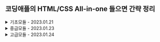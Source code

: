## 코딩애플의 HTML/CSS All-in-one 들으면 간략 정리


<details>
<summary> 기초모듈 - 2023.01.21</summary>

- `<p></p>` paragraph 태그
- `<a></a>` anchor 태그
- `<li></li>` list item 태그
- `<ul></ul>` unordered list 태그
- `<ol></ol>` ordered list 태그
- `<span></span>` 그냥 감싸고 싶을때 쓰는 태그
- 이미지 가운데 정렬하기
    ```css
    display: block;
    margin-left: auto;
    margin-right: auto;
    ```
- 사이즈 단위
    - px
    - vw 현재 브라우저창의 너비
    - % 부모 태그의 비례

- 폰트 관련 파라미터 
    - font-size
    - font-family
    - letter-spacing

- css(Cascading Style Sheet) 파일
    ```html
     <link href="css파일경로" rel="stylesheet">
    ```
    ```css
    <!-- class -->
    .profile {
        ...
    } 
    <!-- 모든 p 태그의 스타일 지정 -->
    p {
        text-align: center;
    }
    <!-- id -->
    #speical {
        text-align: left;
    }
    ```
    - class vs id
        - class 를 주로 사용함
        - 위의 아이들을 selector라고 부름
        - 우선순위가 존재
            - style로 직접 명시 > id > class > tag 순임

- `<div></div>`로 네모 박스 만들기
    - margin 상하좌우 여백
    - padding 상하좌우 안쪽 여백
    - border 테두리
    - border-radius 테두리 둥글게
    - 기본적으로 `display: block` 가지고 있음
        - 가로행을 전부 차지해주셈
        - p,h tag 도 가지고 있음

- 일부 스타일은 자동으로 부모의 속성을 자식에게 inherit 됨
    - font-size, font-family, color

- layout
    - 전체를 감싸는 container 박스 만들어두면 유용함
    - `width: 80%`는 부모 전체 넓이의 80 퍼센트라는 의미
    - div는 float를 통해 정렬 가능
        - 가로로 배치 하는 방법 중 하나임
        - 얘는 붕 떠있는 존재임
        - 그래서 float이지만 다음에 오는 요소에게 영향을 줌
        - `clear: both;`를 사용하여 해결
    - `display: inline-block;`
        - 가로로 배치하는 또 다른 방법
        - 내 크기 만큼 차지하게 해주세요 라는 의미임
        - 근데 이거는 박스사이 공백제거하고 붙여서 써줘야 함...
            - 그래서 박스사이에 주석을 넣거나
            - font-size를 0으로 설정할 수 있음
        - 그리고 박스 안에 글자 쓰면 깨짐
            - `vertical-align: top` 을 통해 해결 가능
                - 위 속성은 inline 속성을 가지는 요소에만 적용 가능
                - 발생하는 이유는 inline-block요소는 옆에 baseline이 존재하면 위로 이동하려는 습성? 이 있음..

- float 관련 문제
    - 바로 위의 요소가 float인 경우, 새로 만드는 요소에 margin이 제대로 적용되지 않을 수 있음
    - 그 경우에는 
        - 1. margin을 많이 주거나
        - 2. 빈 div 만들어서 거기다가 `clear: both`을 주고, 다음 줄에 새로운 요소 입력하자
    - 그래서 float요소 준 다음에는 `clear: both`를 넣은 가상의 박스를 추가해 주자.

- `<nav>`태그는 div 태그랑 동일하지만 네비게이션 바라는 의미를 줌
    - `<section>`, `<footer>` 태그도 있음, 이것도 div와 동일

- 설렉터 문법
    - 공백은 `~안에 있는` 이라는 뜻
        - `.navbar li {...}` navbar 클래스의 모든 자식
    - `>`는 `~안에 있는 직계자식` 이라는 뜻
    - 위의 문법을 자주 사용하는 것 보다는 코드의 의도가 바로 파악되는게 읽기 좋음

- a태그 관련
    - 밑줄 없애기 `text-decoration: none;`

- 백그라운드 이미지 
    ```
    <!-- div 에 그림 꽉 채우기, contain도 있는데 이거는 안 짤리게 함 -->
    background-size : cover; 
    background-repeat : no-repeat;
    <!-- 어디서 부터 배경을 채우는가 -->
    background-position : center;
    <!-- 스크롤시 배경 고정 -->
    background-attachment : fixed;
    <!-- 보정도 가능하다 -->
    filter: brightness() ;
    ```
    - 배경 2개 겹치기 가능
        - 콤마로 이미지 2개 첨부하면 댐
    - margin collapse 현상
        - 네모박스 2개 만들면, 마진이 1개로 합쳐짐
        - 위 현상이 싫다면, 테두리 띄어 놓으면 된다!

- body에 기본 margin이 있음
    - 그래서 맨 위에 이렇게 설정해놓으면 좋긴 함
        ```
        body {
            margin: 0px;
        }
        ```

- position
    - 포지션 부여하면 좌표이동가능
        ```
        <!-- 내 원래 위치를 기준으로 이동할 때 -->
        position: relative;
        top: 100px;
        left: 100px;
        ```
    - 포지션 부여하면 공중에 뜸
    - 여러 속성
        - static 좌표이동x
        - fixed 현재화면이 기준
            - 화면에 달라붙는 요소를 구현할 수 있음
        - absolute 내 부모 태그가 기준!
            - 정확히는 내 부모 태그 중 position: relative 가진 부모가 기준!!
            - 가운데 정렬하려면??
                ```
                left: 0;
                right: 0;
                margin: auto;
                width: 150px;
                ```

- z index
    - 공중에 떠 있는 애들이 많다면??
        - 이 인덱스가 높을수록 앞으로 온다!!

- 반응형 width
    - 브라우저 현재창의 width === `<body>` 의 width
    - 반응형 웹페이지 만들고 싶으면 퍼센트 사용하자!
        - 그치만 이거의 문제점은 pc에서 너무 큼
            - 그래서 max-width를 사용하자!
            - 최대폭을 지정하여 이거보다 더 커지지 않는다!!!
    - 주의할 점은 width는 눈에 보이는 박스 크기가 아니라 content 영역의 너비이다!
        - 이를 해결하기 위해서는 `box-sizing: border-box` 활용하잘
        - 이러면 width가 padding, border 포함함
        - 그래서 이렇게 설정하면 편하긴 함
            ```css
            div {
                box-sizing: border-box;
            }
            ```

- 참고로 브라우저 마다 디자인 모양이 다를 수 있음
    - normalize.css  이런거 찾아보셈

- 폼, 인풋 태그
    -  `<form>`
        - 작성한 내용이 어떤 서버경로로 전달될지
    - `<input>`
        - 입력할 타입 지정 가능
        - 타입에는 date, password, email, checkbox, radio
        - value를 붙이면, 기본적으로 채워질 값 설정 가능
        - name으로 인풋이름 지정 가능, 서버개발시 필요
        - 설렉트 박스도 만들 수 있음
            ```
            <select>
                <option></option>
            </select>
            ```
        - textarea 도 있음
        - input 전송버튼도 만들 수 있음
            ```css
            <button type="submit">전송</button>
            <input type="submit">
            ```
        - `input[type=email]`으로 특정 속성값을 가지는 경우를 선택 가능

- 설렉터에서 콤마쓰면 중복선택가능
    ```css
    div, input, textarea {
        box-sizing: border-box;
    }
    ```

- label 태그
    - for 속성 부여 가능
    - 아래와 같이 사용
        ```css
        <input type="checkbox" id="subscribe">
        <label for="subscribe">누르기</label>
        ```
        라벨을 누르면 인풋 누른것과 동일하게 동작
    
- 테이블 만들기
    - tr은 row, td는 column을 의미
    - 제목행은 thead에 넣고, 일반행은 tbody에 넣자!
    - 테이블의 기본적으로 존재하는 틈을 없애기 위해서는, `border-collapse: collapse;`를 주자
    - 셀 안의 요소 간의 세로 정렬 -> vertical-align
        - super: 위첨자
        - sub: 아래첨자
        - 근데 테이블안에서는 top, middle, bottom 만 가능!
    - `display: inline` 의 경우는 항상 옆으로 채워지는 폭과 너비가 없는 요소
        - span 같은 것들
    - 일반 div로 테이블 만들기
        - `<div style="display: table">`

- n-th child selector
    - n번째 나오는 요소만 선택
    ```
    .cart-table td:nth-child(2) {
        color: red;
    } 
    ```
    - 짝수, 홀수 선택 가능
        - even, odd
    - 3의 배수 선택
        - 3n+0

- td 하나로 합치기
    - `colspan="5"` td 5개 합칠 수 있음

- 인터랙티브 버튼 만들기
    - `cursor: pointer;` css에 추가하기 -> 커서 바뀜
    - pseudo-class 설렉터
        - `.btn:hover {...}` 마우스 올려놓은 경우
        - `.btn:active {...}` 클릭 중 스타일 
        - `.btn:focus {...}` 
        - a태그에도 사용가능
            ```
            a:link { 
                color : red; /*방문 전 링크*/ 
            } 
            a:visited { 
                color : black; /*방문 후 링크*/ 
            } 
            ```

- 코드양이 줄어드는 class 작명법
    - 뼈대용 class, 살점용 class 각각 제작
        - 이를 OOCSS -> Object Oriented CSS
        - utility 클래스에서 주로 사용함
    - 클래스 작명할때 창의력이 딸리다면??
        - BEM 룰 -> Block Element Modifier
        - 덩어리이름__역할--세부특징

</details>

<details>
<summary> 중급모듈 - 2023.01.23</summary>

- 폰트 넣는 법
    - 컴마를 활용해 여러개 지정할 수 있음
    - 커스텀 폰트 넣는 법
        ```css
        @font-face {
        font-family : '이쁜폰트';
        src : url(nanumsquare.ttf)
        }
        ```
    - 한글폰트 사이즈는 크기가 큼...
        - 1, 2개만 쓰자
    - 용량 줄이기 위해서는 woff 파일을 쓰자.
    - 폰트 부드럽게 처리하려면??
        ```css
            transform : rotate(0.04deg); 
        ```

- 박스 가로로 배치하는 또 다른 방법!!
    - FlexBox
        ```
            display: flex;
            <!-- 가운데 정렬 -->
            justify-content: center;
            <!-- 세로로 배치하고 싶다면 -->
            flex-direction: column;
            <!-- width 크면 밑으로 보내고 싶다면?? -->
            flex-wrap: wrap;
            <!-- 상하정렬을 하고 싶다면?? -->
            align-items: center;
            <!-- 박스 크기를 비율로 설정가능 -->
            flex-grow: 2;
        ```

- vscode의 플러그인을 활용하여 코딩하자
    - lorem 해주면 임시 글자 무작위 생성
    - Emmet을 적극 활용하자!

- head 태그에 들어갈 수 있는 내용 정리
    - 각종 css 파일들
    - 스타일 태그
    - 여러가지 메타 태그
        - 인코딩 형식, 검색결과 화면 글귀 수정, zoom 레벨이나 초기 폭 지정
        ```
            <meta charset="UTF-8">
            <meta name="description" content="html 잘하는 코딩애플입니다.">
            <meta name="keywords" content="HTML,CSS,JavaScript,자바스크립트,코딩">
            <meta name="viewport" content="width=device-width, initial-scale=1.0">
        ```
    - open graph
        - 링크 공유시 박스가 뜨고, 설명 제목 이미지 띄워주는거 커스터마이징
        ```
            <meta property="og:image" content="/이미지경로.jpg">
            <meta property="og:description" content="사이트설명">
            <meta property="og:title" content="사이트제목">
        ```
    - favicon

- 반응형 레이아웃 만들기
    - 화면 사이즈가 작으면 스타일을 변경해 주세요!
    - vw = view port width
        - 브라우저 폭에 비례
    - vh = view port height
    - rem = 기본 폰트 사이즈에 비례
        - 기본 폰트 사이즈는 16px
        - 모든 곳을 rem으로 크기 지정하면, 기본 font-size커져도 모든게 같이 커짐
        - 그런데 요즘은 안씀...
    - em = 내 폰트사이즈에 비례
    - 반응형 사이트 만들려면 이거 복붙
        ```html
        <meta name="viewport" content="width=device-width, initial-scale=1.0">
        ```
    - media query 문법 사용하기
        - css 파일 맨 밑에 적기, 여러개 넣을 수 있음
        ```css
        @media screen and (max-width : 1200px) { 
        .box { 
            font-size : 40px; 
        } 
        } 

        @media screen and (max-width : 768px) { 
        .box { 
            font-size : 30px; 
        } 
        }
        ```
        - break point는 다른 사람꺼 따라하자.

- 폰트 어썸을 이용하여 아이콘 넣기
    - cdn, 혹은 직접 다운로드하여 사용하기
    - 예제 아이콘 꾸미기
        ```css
            .product-container i {
                background-color: burlywood;
                width: 100px;
                heigth: 100px;
                border-radius: 50px;
                padding-top 25px;
                box-sizing: border-box;
                color: white;
            }
        ```

- 애니메이션 만드는 법칙
    1. 시작스타일 만들기
    2. 최종 스타일 만들기
    3. 언제 최종스타일로 변하는지
    4. transition으로 애니메이션 주기
        ```
        .overlay {
            position: absolute;
            width: 100%;
            height: 100%;
            background: rgba(0,0,0,0.5);
            opacity: 0;
            <!-- 위의 스타일이 변하면 1초에 걸쳐 변하게 하셈 -->
            transition: opacity 1s;
        }
        .overlay:hover {
            opacity: 1;
        }
        ```
- 이미지 위에 오버레이 씌울때 오버레이가 아래 부분에서 더 긴 경우가 있음
    - 그때 이미지에 display: block 속성 주면 고쳐짐

- overflow: hiddne; 속성으로 넘치는 요소 안 보이게 설정하기!

- bootstrp 쓰는 이유 
    - 개발 시간 단축 
    - 설치하는 법
        - bootstrap.min.css
        - boostrap.bundle.min.js
    - utility 클래스도 제공
    - 레이아웃 잡기도 쉬움
        - 한 row 는 12개 col로 이루어짐
            - col-6, col-6
            - col-3, col-3, col-3, col-3
        - 그리드를 통해 반응형 구현 가능함!
            - xl, lg, md, sm 등등
            - col-lg-6 -> lg 이상에서만 6을 적용해주세요!
        - media query 없이도 구현 가능!
        - order 기능도 있음
            - 그래서 조건마다 컬럼의 위치를 바꿀 수 있다!
        
- CSS 덮어쓰기 하는 법
    - 같은 클래스명으로 더 밑에 작성하면 끝!
        - 더 밑에 있는 거를 적용해줌
    - 우선 순위 높이기
        - tag > id > class
        - !important 붙은 거는 무조건적으로 적용된다!
        - 이거는 비추
    - specificity 점수 높이기
        - 구체적으로 정의할 수록 점수가 높아져, 우선적으로 적용됨!
        - 설렉터를 복잡하게 쓸수록, 미래에 덮어쓰기 힘들어짐...


</details>

<details>
<summary> 고급모듈 - 2023.01.24</summary>

- pseudo-element
    - pseudo-class
        - 특정요소가 **다른 상태**일때 스타일 줄 수 있게 도와줌
            `.main-button:hover`
    - **내 안의 특정 부분**만 스타일을 주고 싶다...
        - 첫 글자만 크게 넣고 싶다
            `.pseudo::fist-letter`
        - 첫 라인
            `.pseudo::first-line`
        - 내부 맨뒤나 맨앞에 추가할 때
            ```
            .pseudo::after {
                content: 'hihi'
            }
            ```
        - float의 경우 뒤에 추가해야하는 것을 아래와 같이 대체 가능
            ```
            .product-container::after {
                content: '';
                display: block;
                clear: both;
            }
            ```
        - 일부 요소 스타일링 시 활용 가능 -> 숨겨진 요소 스타일링 할때
            ```html
           <input type="file" class="input-file"> 
            ```
            ```css
            .input-file::file-selector-button {
                background: skyblue;
                border: none;
                padding: 20px;
            }
            .input-file::file-selector-button:hover {
                background: blue;
            }
            ```

- shadow DOM
    - 숨겨진 요소들
    ```css
        input[type=file]:: ??? { ... }
    ```

- webkit    
    - 이라는 수식어는 크롬, 사파리, 엣지에만 적용되는 스타일


- 브라우저 기본 css -> user agent stylesheet
    - 여기서 css 요소 훔쳐와서 사용 가능
    - 그런데 appearance: none; 으로 설정해야 기본값 말고 내가 수정한 값을 보여줄 수 있음

- SASS
    - CSS 대용 언어
    - 프로그래밍스러운 문법 존재함
    - 웹 브라우저는 .css만 읽을 수 있음
        - .scss 그런거 모름
        - css로 변환해야 사용 가능 -> 컴파일이 필요함
    - .map 파일은 크롬 개발자도구 디버깅용
        -  css가 아니라 scss에서 디버깅하기 위해 사용
    - .scss vs .sass
        - sass 파일은 기존 문법 사용가능한데, 괄호 안써도 댐
    - 유용한 점
        - 변수
            - 달러기호를 통해 변수 지정 가능
            - 근데 사실 css에서도 변수 기능 있음
                ```css
                :root {
                    --main-color: red;
                }
                <!-- 변수 사용하려면 -->
                var(--main-color)
                <!-- 사칙연산도 가능 -->
                calc(40px - 20px)
                ```
            - 하지만 scss 쓰는게 더 편해 보임...
        - nesting
            ```scss
            .main-bg {
                h4 {

                }
                button {

                }
            }
            ```
        - @extend
            - 클래스를 복사할 때 씀
            ```scss
            <!-- % 는 임시클래스임을 명시 -->
            %btn {
                width: 100px;
                height: 100px;
            }
            .btn-green {
                @extend %btn;
                color: green;
            }
            ```
            - 임시 클래스는 단독으로 컴파일되지 않음!
        - @mixin
            - 함수라는 문법
            ```scss
                @mixin font-style($font-size, $key, $value) {
                    font-size: $font-size;
                    #{ $key }: $value;
                }
                h2 {
                    @include font-style(20px, letter-spacing, -1px)
                }
            ```
            - 다른 파일에 있는 내용 가져오고 싶을때는??
                - `@use 'reset.scss'`
                - 확장자 생략 가능
            - 다른 파일의 변수명을 사용하고 싶으면??
                - `파일명.$변수`
            
        - scss파일에서 컴파일 하기 싫은 파일은??
            - "_reset.scss" 와 같이 작명하자.

- 동영상 넣기
    ```html
    <video controls>
        <source src="../bridge.mp4" type="video/mp4">
        <source src="../bridge.mp4" type="video/mp4">
    </video>
    ```
    - 위와 같이 넣게 되면 호환성을 챙길 수 있음
        - 위에거 틀어보시고, 안되면 밑에거 틀어보세요~
    - 자동재생은?
        - `<video controls autoplay muted>`
    - 먼저 다운받을지? 안받을지
        - `<video preload="auto">`
        - none 미리다운 안함
        - auto 미리다운
        - metadata 미리다운 적당히
    - 썸네일
        - `<video controls poster="a.jpg">`
    - 무한반복 재생
        - loop 속성 주기

- 비디오를 배경으로 넣고 싶다면??
    - 다음처럼 넣으면 된다.
        ```html
        <div class="video-box">
        <video class="video-container" autoplay muted loop>
            <source src="img/bridge.mp4" type="video/mp4">
        </video>
        <h3 class="video-title">Buy Our Shoes!</h3>
        </div>
        ```
        ```css
        .video-box {
        height: 500px;
        width: 100%;
        overflow: hidden;
        position: relative;
        }

        .video-container {
        position: absolute;
        width : 100%;
        top: 50%;
        left: 50%;
        transform : translate(-50%,-50%);
        z-index: 0;
        }
        ```

- 오디오 넣기
    - <audio src="" controls></audio>
    - muted
    - autoplay
        - 자동재생인데 안댐
    - preload
        - 얼마나 로드해놓을건지?

- transform 속성
    - 쓰면 좋은 이유
        - 성능 좋음
            - 그리고 transform 이런거는 다른 쓰레드에서 처리해줌

    - 회전
        - transform: rotate(360deg)
    - 좌표이동
        - transform: translateX(100px) 
    - 크기
        - transform: scale(0.5)

- 복잡한 애니메이션 정의
    - @keyframe
        ```
        .anti-text:hover {
            animation-name: 왔다리갔다리;
            animation-duration: 1s;
            <!-- 애니메이션 끝나도 현상 유지하려면 -->
            animation-fill-mode: forwards;
        }
        @keyframes 왔다리갔다리 {
            0% {
                transform: trnaslateX(0px);
            }
            50% {
                transform: trnaslateX(-100px);
            }
            100% {
                transform: trnaslateX(100px);
            }
        }
        ```

- 브라우저가 그림그리는 순서
    1. render tree 만들기
        - css 정리한 참고자료임
    2. layout잡기
        - width, height, margin, padding
    3. paint하기
        - background color
    4. composite 처리
        - transform, opacity
    - 그렇기에 만약 transform이 아니라 margin으로 애니메이션 구현하면, 다시 해야하는 단계가 많음
    - 그리고 composite 처리는 다른 쓰레드에서 해줌

- 성능 잡는 또 다른 방법
    - will-change 속성
        - 바뀔 내용을 미리 렌더링 해주는 속성
    - 하드웨어 가속
        - translate3D(0, 0, 0)
        - GPU의 도움을 받음

- Grid 레이아웃
    - 모눈종이 같은 느낌
    - 엣지 브라우저 이상에서만 사용 가능
    - 아래와 같이 사용
        - 부모 div에 grid 주면 자식들은 모눈종이가 된다...
        ```css
        .grid-container {
            display: grid;
            <!-- 세로칸 3개 -->
            grid-template-columns: 100px 100px 100px;
            <!-- 가로칸 2개 -->
            grid-template-rows: 100px 100px;
            <!-- 격자 간격 -->
            grid-gap: 1px;
        }
        ```
        - fr 단위로 폭지정 가능
            - 배수로 이해하면 댐
            - 전체폭에 대해서 배수로 보면 댐

        - 레이아웃 설정1
            ```css
            .grid-nav {
                <!-- grid자식들에게만 사용 가능, 1부터 4까지 차지하게 해주세여 -->
                grid-column: 1 / 4;
                grid-row: 1 / 3;
            }
            ```

        - 레이아웃 설정2
            ```css
            .grid-container {
                grid-template-areas:
                    "헤더 헤더 헤더 헤더"
                    "사이드 . . ."
                    "사이드 . . ."
            }
            .grid-nav {
                grid-area: 헤더;
            }
            .grid-side {
                grid-area: 사이드;
            }
            ```
        - 테트리스 안댐!
            - 사각형이여야 함
        
- postion: sticky
    - 화면에 고정
    - fixed 와 유사하지만
        - 특정 조건에서만 고정된다!
        - 조건부로 부모박스를 넘어가면 해제된다!
    
- css 3D animation
    - 겹치게 하기 위해서는 positon: absolute
    - 진짜 3d 처럼 동작하게 하기 위해
        - `transform-style: preserve-3d;`
    - 뒷면 안보이게 설정하기
        - `backface-visibility: hidden;`
</details>
